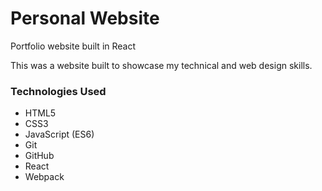 # Personal Website
Portfolio website built in React

This was a website built to showcase my technical and web design skills.

### Technologies Used

* HTML5
* CSS3
* JavaScript (ES6)
* Git
* GitHub
* React
* Webpack